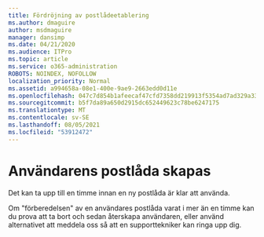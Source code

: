 ```yaml
---
title: Fördröjning av postlådeetablering
ms.author: dmaguire
author: msdmaguire
manager: dansimp
ms.date: 04/21/2020
ms.audience: ITPro
ms.topic: article
ms.service: o365-administration
ROBOTS: NOINDEX, NOFOLLOW
localization_priority: Normal
ms.assetid: a994658a-08e1-400e-9ae9-2663edd0d11e
ms.openlocfilehash: 047c7d854b1afeecaf47cfd7358dd219913f5354ad7ad329a33a795c75da5d7f
ms.sourcegitcommit: b5f7da89a650d2915dc652449623c78be6247175
ms.translationtype: MT
ms.contentlocale: sv-SE
ms.lasthandoff: 08/05/2021
ms.locfileid: "53912472"
---
```

# <a name="your-users-mailbox-is-being-created"></a>Användarens postlåda skapas

Det kan ta upp till en timme innan en ny postlåda är klar att använda.
  
Om "förberedelsen" av en användares postlåda varat i mer än en timme kan du prova att ta bort och sedan återskapa användaren, eller använd alternativet att meddela oss så att en supporttekniker kan ringa upp dig.
  

